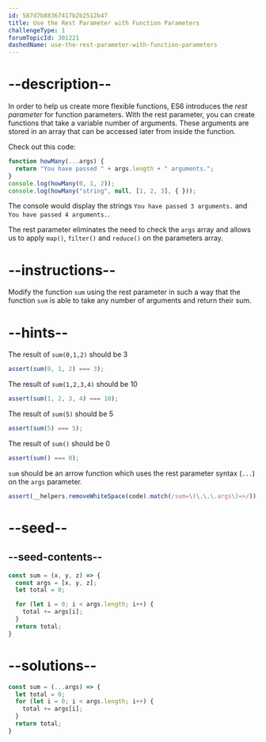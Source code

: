 ```yaml
---
id: 587d7b88367417b2b2512b47
title: Use the Rest Parameter with Function Parameters
challengeType: 1
forumTopicId: 301221
dashedName: use-the-rest-parameter-with-function-parameters
---
```


# --description--

In order to help us create more flexible functions, ES6 introduces the <dfn>rest parameter</dfn> for function parameters. With the rest parameter, you can create functions that take a variable number of arguments. These arguments are stored in an array that can be accessed later from inside the function.

Check out this code:

```js
function howMany(...args) {
  return "You have passed " + args.length + " arguments.";
}
console.log(howMany(0, 1, 2));
console.log(howMany("string", null, [1, 2, 3], { }));
```

The console would display the strings `You have passed 3 arguments.` and `You have passed 4 arguments.`.

The rest parameter eliminates the need to check the `args` array and allows us to apply `map()`, `filter()` and `reduce()` on the parameters array.

# --instructions--

Modify the function `sum` using the rest parameter in such a way that the function `sum` is able to take any number of arguments and return their sum.

# --hints--

The result of `sum(0,1,2)` should be 3

```js
assert(sum(0, 1, 2) === 3);
```

The result of `sum(1,2,3,4)` should be 10

```js
assert(sum(1, 2, 3, 4) === 10);
```

The result of `sum(5)` should be 5

```js
assert(sum(5) === 5);
```

The result of `sum()` should be 0

```js
assert(sum() === 0);
```

`sum` should be an arrow function which uses the rest parameter syntax (`...`) on the `args` parameter.

```js
assert(__helpers.removeWhiteSpace(code).match(/sum=\(\.\.\.args\)=>/));
```

# --seed--

## --seed-contents--

```js
const sum = (x, y, z) => {
  const args = [x, y, z];
  let total = 0;

  for (let i = 0; i < args.length; i++) {
    total += args[i];
  }
  return total;
}

```

# --solutions--

```js
const sum = (...args) => {
  let total = 0;
  for (let i = 0; i < args.length; i++) {
    total += args[i];
  }
  return total;
}

```
